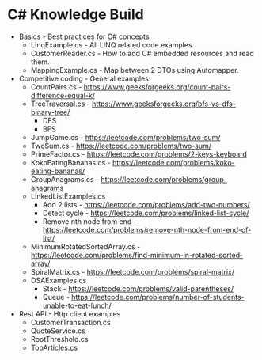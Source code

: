 # C# Knowledge Build

- Basics - Best practices for C# concepts 
  - LinqExample.cs - All LINQ related code examples.
  - CustomerReader.cs - How to add C# embedded resources and read them.
  - MappingExample.cs - Map between 2 DTOs using Automapper.
- Competitive coding - General examples
  - CountPairs.cs - https://www.geeksforgeeks.org/count-pairs-difference-equal-k/
  - TreeTraversal.cs - https://www.geeksforgeeks.org/bfs-vs-dfs-binary-tree/
    - DFS
    - BFS
  - JumpGame.cs - https://leetcode.com/problems/two-sum/ 
  - TwoSum.cs - https://leetcode.com/problems/two-sum/
  - PrimeFactor.cs - https://leetcode.com/problems/2-keys-keyboard
  - KokoEatingBananas.cs - https://leetcode.com/problems/koko-eating-bananas/
  - GroupAnagrams.cs - https://leetcode.com/problems/group-anagrams
  - LinkedListExamples.cs
    - Add 2 lists - https://leetcode.com/problems/add-two-numbers/
    - Detect cycle - https://leetcode.com/problems/linked-list-cycle/
    - Remove nth node from end - https://leetcode.com/problems/remove-nth-node-from-end-of-list/
  - MinimumRotatedSortedArray.cs - https://leetcode.com/problems/find-minimum-in-rotated-sorted-array/
  - SpiralMatrix.cs - https://leetcode.com/problems/spiral-matrix/
  - DSAExamples.cs
    - Stack - https://leetcode.com/problems/valid-parentheses/
    - Queue - https://leetcode.com/problems/number-of-students-unable-to-eat-lunch/
- Rest API - Http client examples
  - CustomerTransaction.cs
  - QuoteService.cs
  - RootThreshold.cs
  - TopArticles.cs
